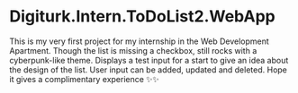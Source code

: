 # Digiturk.Intern.ToDoList2.WebApp
This is my very first project for my internship in the Web Development Apartment.
Though the list is missing a checkbox, still rocks with a cyberpunk-like theme.
Displays a test input for a start to give an idea about the design of the list.
User input can be added, updated and deleted.
Hope it gives a complimentary experience ✨✨
